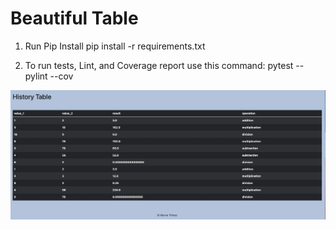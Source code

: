 # Beautiful Table


1. Run Pip Install
pip install -r requirements.txt

2. To run tests, Lint, and Coverage report use this command: pytest  --pylint --cov





![](table_2.png)